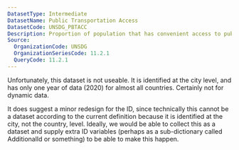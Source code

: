 ```yaml
---
DatasetType: Intermediate
DatasetName: Public Transportation Access
DatasetCode: UNSDG_PBTACC
Description: Proportion of population that has convenient access to public transport
Source:
  OrganizationCode: UNSDG
  OrganizationSeriesCode: 11.2.1
  QueryCode: 11.2.1
---
```

Unfortunately, this dataset is not useable. It is identified at the city level, and has only one year of data (2020) for almost all countries. Certainly not for dynamic data.

It does suggest a minor redesign for the ID, since technically this cannot be a dataset according to the current definition because it is identified at the city, not the country, level. Ideally, we would be able to collect this as a dataset and supply extra ID variables (perhaps as a sub-dictionary called AdditionalId or something) to be able to make this happen.
